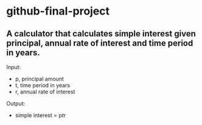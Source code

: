 # github-final-project
## A calculator that calculates simple interest given principal, annual rate of interest and time period in years.
Input:
   - p, principal amount
   - t, time period in years
   - r, annual rate of interest

Output:
   - simple interest = p*t*r
